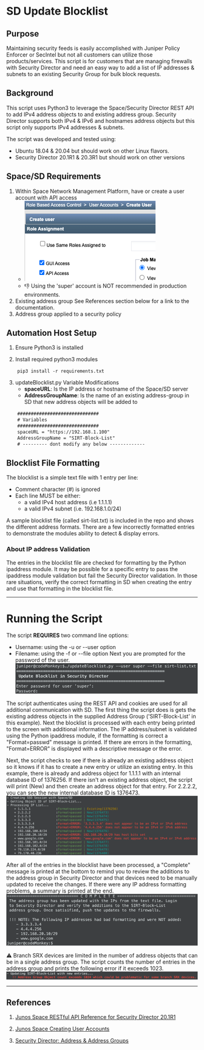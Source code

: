 # SD Update Blocklist

## Purpose
Maintaining security feeds is easily accomplished with Juniper Policy Enforcer or SecIntel but not all customers can utilize those products/services. This script is for customers that are managing firewalls with Security Director and need an easy way to add a list of IP addresses & subnets to an existing Security Group for bulk block requests.

## Background
This script uses Python3 to leverage the Space/Security Director REST API to add IPv4 address objects to and existing address group. Security Director supports both IPv4 & IPv6 and hostnames address objects but this script only supports IPv4 addresses & subnets.

The script was developed and tested using:
- Ubuntu 18.04 & 20.04 but should work on other Linux flavors.
- Security Director 20.1R1 & 20.3R1 but should work on other versions

## Space/SD Requirements
1. Within Space Network Management Platform, have or create a user account with API access
   - ![](images/nmp-api-access.png)
   - :thumbsdown: Using the 'super' account is NOT recommended in production environments.
2. Existing address group
    See References section below for a link to the documentation.
3. Address group applied to a security policy 

## Automation Host Setup
1. Ensure Python3 is installed

2. Install required python3 modules
```
    pip3 install -r requirements.txt
```

3. updateBlocklist.py Variable Modifications
    - **spaceURL**: Is the IP address or hostname of the Space/SD server
    - **AddressGroupName**: Is the name of an existing address-group in SD that new address objects will be added to

```
    ##############################
    # Variables
    ##############################
    spaceURL = "https://192.168.1.100"
    AddressGroupName = "SIRT-Block-List"
    # --------- dont modify any below -------------
```

## Blocklist File Formatting

The blocklist is a simple text file with 1 entry per line:
- Comment character (#) is ignored
- Each line MUST be either:
  - a valid IPv4 host address (i.e 1.1.1.1) 
  - a valid IPv4 subnet (i.e. 192.168.1.0/24)

A sample blocklist file (called sirt-list.txt) is included in the repo and shows the different address formats. There are a few incorrectly formatted entries to demonstrate the modules ability to detect & display errors.

### About IP address Validation
The entries in the blocklist file are checked for formatting by the Python ipaddress module. It may be possible for a specific entry to pass the ipaddress module validation but fail the Security Director validation. In those rare situations, verify the correct formatting in SD when creating the entry and use that formatting in the blocklist file.


--------------------------------------------------------------------------
# Running the Script
The script **REQUIRES** two command line options: 
- Username: using the -u or --user option
- Filename: using the -f or --file option
Next you are prompted for the password of the user. 
![](images/command-run.png)

The script authenticates using the REST API and cookies are used for all additional communication with SD. The first thing the script does is gets the existing address objects in the supplied Address Group ('SIRT-Block-List' in this example). Next the blocklist is processed with each entry being printed to the screen with additional information. The IP address/subnet is validated using the Python ipaddress module, if the formatting is correct a "Format=passwd" message is printed. If there are errors in the formatting, "Format=ERROR" is displayed with a descriptive message or the error.

Next, the script checks to see if there is already an existing address object so it knows if it has to create a new entry or utilize an existing entry. In this example, there is already and address object for 1.1.1.1 with an internal database ID of 1376256. If there isn't an existing address object, the script will print (New) and then create an address object for that entry. For 2.2.2.2, you can see the new internal database ID is 1376473.
![](images/command-run2.png)

After all of the entries in the blocklist have been processed, a "Complete" message is printed at the bottom to remind you to review the additions to the address group in Security Director and that devices need to be manually updated to receive the changes.  If there were any IP address formatting problems, a summary is printed at the end.
![](images/command-run3.png)

:warning: Branch SRX devices are limited in the number of address objects that can be in a single address group. The script counts the number of entries in the address group and prints the following error if it exceeds 1023.
![](images/1024-error.png)

----------------------------------------------------------------------------------------
## References
1. [Junos Space RESTful API Reference for Security Director 20.1R1](https://www.juniper.net/documentation/en_US/junos-space21.2/information-products/api-ref/security-director-rest-api-21.2r1.pdf)

2. [Junos Space Creating User Accounts](https://www.juniper.net/documentation/en_US/junos-space21.1/platform/topics/task/configuration/junos-space-user-accounts-creating.html)

3. [Security Director: Address & Address Groups](https://www.juniper.net/documentation/en_US/junos-space20.1/topics/task/operational/junos-space-addresse-address-group-creating.html)


